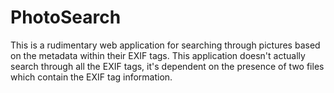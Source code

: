 # PhotoSearch

This is a rudimentary web application for searching through pictures based on the metadata within their EXIF tags.  This application doesn't actually search through all the EXIF tags, it's dependent on the presence of two files which contain the EXIF tag information.

